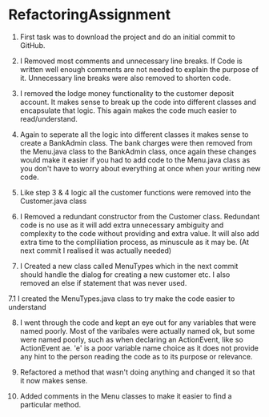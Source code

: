 # RefactoringAssignment

1. First task was to download the project and do an initial commit to GitHub.

2. I Removed most comments and unnecessary line breaks. If Code is written well enough
   comments are not needed to explain the purpose of it. Unnecessary line breaks were also
   removed to shorten code.
  
3. I removed the lodge money functionality to the customer deposit account. It makes sense
   to break up the code into different classes and encapsulate that logic. This again makes
   the code much easier to read/understand.
  
4. Again to seperate all the logic into different classes it makes sense to create a BankAdmin class.
   The bank charges were then removed from the Menu.java class to the BankAdmin class, once again 
   these changes would make it easier if you had to add code to the Menu.java class as you don't 
   have to worry about everything at once when your writing new code. 
   
5. Like step 3 & 4 logic all the customer functions were removed into the Customer.java class

6. I Removed a redundant constructor from the Customer class. Redundant code is no use as it will add extra unnecessary
   ambiguity and complexity to the code without providing and extra value. It will also add extra time to the compliliation
   process, as minuscule as it may be. (At next commit I realised it was actually needed)

7. I Created a new class called MenuTypes which in the next commit should handle the dialog for creating a new customer etc.
   I also removed an else if statement that was never used. 
  
7.1 I created the MenuTypes.java class to try make the code easier to understand

8. I went through the code and kept an eye out for any variables that were named poorly. Most of the varibales were 
   actually named ok, but some were named poorly, such as when declaring an ActionEvent, like so ActionEvent ae. 'e' is a poor
   variable name choice as it does not provide any hint to the person reading the code as to its purpose or relevance. 
   
9. Refactored a method that wasn't doing anything and changed it so that it now makes sense.

10. Added comments in the Menu classes to make it easier to find a particular method.





